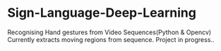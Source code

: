 # Sign-Language-Deep-Learning
Recognising Hand gestures from Video Sequences(Python &amp; Opencv)
Currently extracts moving regions from sequence.
Project in progress..
